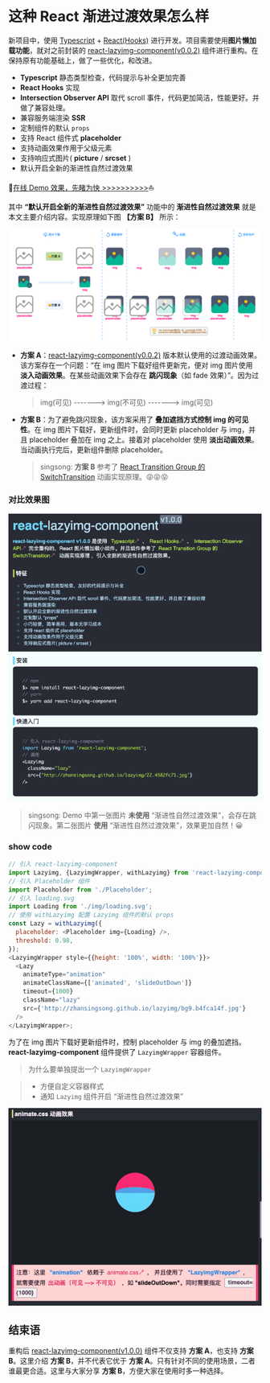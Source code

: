 # 这种 React 渐进过渡效果怎么样

新项目中，使用 [Typescript](https://www.typescriptlang.org/) + [React(Hooks)](https://zh-hans.reactjs.org/docs/hooks-reference.html) 进行开发。项目需要使用**图片懒加载功能**，就对之前封装的 [react-lazyimg-component(v0.0.2)](https://github.com/zhansingsong/react-lazyimg-component/tree/v0.0.2) 组件进行重构。在保持原有功能基础上，做了一些优化，和改进。

- **Typescript** 静态类型检查，代码提示与补全更加完善
- **React Hooks** 实现
- **Intersection Observer API** 取代 scroll 事件，代码更加简洁，性能更好。并做了兼容处理。
- 兼容服务端渲染 **SSR**
- 定制组件的默认 `props`
- 支持 React 组件式 **placeholder**
- 支持动画效果作用于父级元素
- 支持响应式图片( **picture** / **srcset** )
- 默认开启全新的渐进性自然过渡效果

🚀[在线 Demo 效果，先睹为快 >>>>>>>>>>](http://zhansingsong.github.io/lazyimg-v1/)⛵️

其中 **“默认开启全新的渐进性自然过渡效果”** 功能中的 **渐进性自然过渡效果** 就是本文主要介绍内容。实现原理如下图 **【方案 B】** 所示：

![](https://raw.githubusercontent.com/zhansingsong/react-lazyimg-component/master/images/v1/lazyimg-v1.png)

- **方案 A**：[react-lazyimg-component(v0.0.2)](https://github.com/zhansingsong/react-lazyimg-component/tree/v0.0.2) 版本默认使用的过渡动画效果。该方案存在一个问题：“在 img 图片下载好组件更新完，便对 img 图片使用 **淡入动画效果**。在某些动画效果下会存在 **跳闪现象**（如 fade 效果）”。因为过渡过程：

  > img(可见) -------> img(不可见) -------> img(可见)

- **方案 B**：为了避免跳闪现象，该方案采用了 **叠加遮挡方式控制 img 的可见性**。在 img 图片下载好，更新组件时，会同时更新 placeholder 与 img，并且 placeholder 叠加在 img 之上。接着对 placeholder 使用 **淡出动画效果**。当动画执行完后，更新组件删除 placeholder。

  > singsong: **方案 B** 参考了 [React Transition Group 的 SwitchTransition](https://reactcommunity.org//switch-transition) 动画实现原理。😝😝😝

### 对比效果图

![](https://raw.githubusercontent.com/zhansingsong/react-lazyimg-component/master/images/v1/lazyimg.gif)

> singsong: Demo 中第一张图片 **未使用** “渐进性自然过渡效果”，会存在跳闪现象。第二张图片 **使用** “渐进性自然过渡效果”，效果更加自然！😀

### show code

```js
// 引入 react-lazyimg-component
import Lazyimg, {LazyimgWrapper, withLazyimg} from 'react-lazyimg-component';
// 引入 Placeholder 组件
import Placeholder from './Placeholder';
// 引入 loading.svg
import Loading from './img/loading.svg';
// 使用 withLazyimg 配置 Lazyimg 组件的默认 props
const Lazy = withLazyimg({
  placeholder: <Placeholder img={Loading} />,
  threshold: 0.98,
});
<LazyimgWrapper style={{height: '100%', width: '100%'}}>
  <Lazy
    animateType="animation"
    animateClassName={['animated', 'slideOutDown']}
    timeout={1000}
    className="lazy"
    src={'http://zhansingsong.github.io/lazyimg/bg9.b4fca14f.jpg'}
  />
</LazyimgWrapper>;
```

为了在 img 图片下载好更新组件时，控制 placeholder 与 img 的叠加遮挡。**react-lazyimg-component** 组件提供了 `LazyimgWrapper` 容器组件。

> 为什么要单独提出一个 `LazyimgWrapper`

> - 方便自定义容器样式
> - 通知 `Lazyimg` 组件开启 “渐进性自然过渡效果”


![](https://raw.githubusercontent.com/zhansingsong/react-lazyimg-component/master/images/v1/animation.gif)

## 结束语

重构后 [react-lazyimg-component(v1.0.0)](https://github.com/zhansingsong/react-lazyimg-component)
组件不仅支持 **方案 A**，也支持 **方案 B**。这里介绍 **方案 B**，并不代表它优于 **方案 A**。只有针对不同的使用场景，二者谁最更合适。这里与大家分享 **方案 B**，方便大家在使用时多一种选择。
